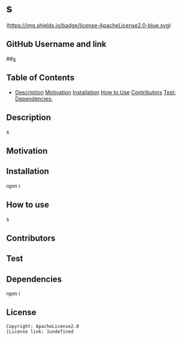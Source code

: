 # s
  (https://img.shields.io/badge/license-ApacheLicense2.0-blue.svg)
## GitHub Username and link
##[s](https://github.com/s/)
## Table of Contents
* [Description](#Description) 
  [Motivation](#motivation)
  [Installation](#Installation)
  [How to Use](#usage)
  [Contributors](#contributors) 
  [Test:](#test)
  [Dependencies:](#dependencies)
  

## Description 
  s
## Motivation 
  
## Installation
  npm i
## How to use 
  s
## Contributors
  
## Test
  
## Dependencies
  npm i
## License

    Copyright: ApacheLicense2.0
    [License link: ]undefined
